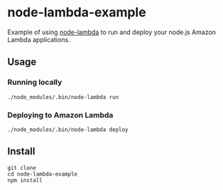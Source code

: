 # node-lambda-example

Example of using [node-lambda](https://github.com/rebelmail/node-lambda) to run and deploy your node.js Amazon Lambda applications.

## Usage

### Running locally

```
./node_modules/.bin/node-lambda run
```

### Deploying to Amazon Lambda

```
./node_modules/.bin/node-lambda deploy
```

## Install

```
git clone
cd node-lambda-example
npm install
```


